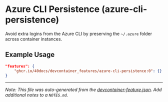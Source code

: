 
# Azure CLI Persistence (azure-cli-persistence)

Avoid extra logins from the Azure CLI by preserving the `~/.azure` folder across container instances.

## Example Usage

```json
"features": {
    "ghcr.io/40docs/devcontainer_features/azure-cli-persistence:0": {}
}
```





---

_Note: This file was auto-generated from the [devcontainer-feature.json](https://github.com/40docs/devcontainer_features/blob/main/src/azure-cli-persistence/devcontainer-feature.json).  Add additional notes to a `NOTES.md`._

